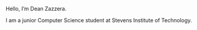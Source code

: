 Hello, I’m Dean Zazzera.

I am a junior Computer Science student at Stevens Institute of Technology.
